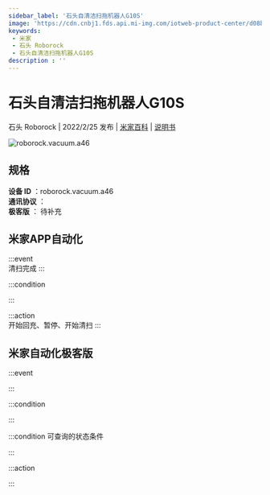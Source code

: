 ```yaml
---
sidebar_label: '石头自清洁扫拖机器人G10S'
image: 'https://cdn.cnbj1.fds.api.mi-img.com/iotweb-product-center/d08b8bbad05c5dce9f5abf2030715598_1644312950728.png?GalaxyAccessKeyId=AKVGLQWBOVIRQ3XLEW&Expires=9223372036854775807&Signature=C+wloRB56WbVZ4jDOgtjITS6Dp8='
keywords: 
 - 米家
 - 石头 Roborock
 - 石头自清洁扫拖机器人G10S
description : ''
---
```

# 石头自清洁扫拖机器人G10S

石头 Roborock | 2022/2/25 发布 | [米家百科](https://home.mi.com/webapp/content/baike/product/index.html?model=roborock.vacuum.a46) | [说明书](https://home.mi.com/views/introduction.html?model=roborock.vacuum.a46&region=cn)

![roborock.vacuum.a46](https://cdn.cnbj1.fds.api.mi-img.com/iotweb-product-center/d08b8bbad05c5dce9f5abf2030715598_1644312950728.png?GalaxyAccessKeyId=AKVGLQWBOVIRQ3XLEW&Expires=9223372036854775807&Signature=C+wloRB56WbVZ4jDOgtjITS6Dp8=)

## 规格  
> 
**设备 ID** ：roborock.vacuum.a46  
**通讯协议** ：  
**极客版**  ： 待补充 


## 米家APP自动化  

:::event  
清扫完成
:::

:::condition  

:::

:::action   
开始回充、暂停、开始清扫
:::

## 米家自动化极客版  

:::event  

:::

:::condition  

:::

:::condition 可查询的状态条件  

:::

:::action  

:::

        
